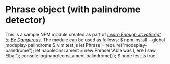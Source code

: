 # Phrase object (with palindrome detector)
This is a sample NPM module created as part of
[*Learn Enough JavaScript to Be Dangerous*](https://www.learnenough.com/javascript-tutorial). The module can be used as follows:
$ npm install --global modeplay-palindrome
$ vim test.js
let Phrase = require("modeplay-palindrome");
let napoleonsLament = new Phrase("Able was I, ere I saw Elba.");
console.log(napoleonsLament.palindrome());
$ node test.js
true
